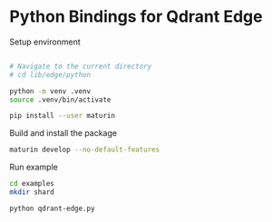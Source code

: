 # Python Bindings for Qdrant Edge


Setup environment

```bash

# Navigate to the current directory
# cd lib/edge/python

python -m venv .venv
source .venv/bin/activate

pip install --user maturin
```

Build and install the package

```bash
maturin develop --no-default-features
```

Run example

```bash
cd examples
mkdir shard

python qdrant-edge.py
```
